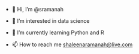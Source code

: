 - 👋 Hi, I’m @sramanah
- 👀 I’m interested in data science
- 🌱 I’m currently learning Python and R

- 📫 How to reach me shaleenaramanah@live.com

<!---
sramanah/sramanah is a ✨ special ✨ repository because its `README.md` (this file) appears on your GitHub profile.
You can click the Preview link to take a look at your changes.
--->
